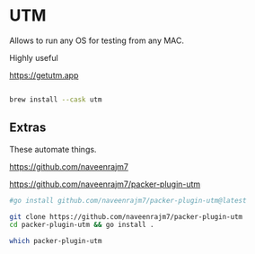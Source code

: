 # UTM

Allows to run any OS for testing from any MAC.

Highly useful 

https://getutm.app




```sh

brew install --cask utm

```

## Extras 

These automate things.

https://github.com/naveenrajm7

https://github.com/naveenrajm7/packer-plugin-utm

```sh
#go install github.com/naveenrajm7/packer-plugin-utm@latest

git clone https://github.com/naveenrajm7/packer-plugin-utm
cd packer-plugin-utm && go install .

which packer-plugin-utm

```